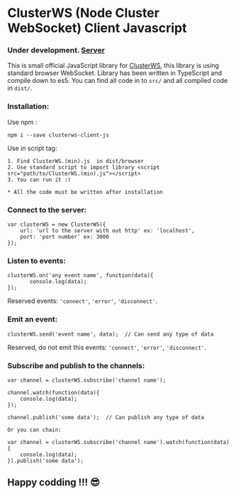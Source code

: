 # ClusterWS (Node Cluster WebSocket) Client Javascript

### Under development. [Server](https://github.com/goriunov/ClusterWS)

This is small official JavaScript library for [ClusterWS](https://github.com/goriunov/ClusterWS), this library is using standard browser WebSocket.
Library has been written in TypeScript and compile down to es5. You can find all code in to `src/` and all compiled code in `dist/`.

### Installation:

Use npm :

`npm i --save clusterws-client-js`

Use in script tag:

    1. Find ClusterWS.(min).js  in dist/browser
    2. Use standard script to import library <script src="path/to/ClusterWS.(min).js"></script>
    3. You can run it :)

    * All the code must be written after installation

### Connect to the server:

    var clusterWS = new ClusterWS({
        url: 'url to the server with out http' ex: 'localhost',
        port: 'port number' ex: 3000
    });

### Listen to events:

    clusterWS.on('any event name', function(data){
           console.log(data);
    });

Reserved events: `'connect'`, `'error'`, `'disconnect'`.

### Emit an event:

    clusterWS.send('event name', data);  // Can send any type of data

Reserved, do not emit this events: `'connect'`, `'error'`, `'disconnect'`.

### Subscribe and publish to the channels:

    var channel = clusterWS.subscribe('channel name');

    channel.watch(function(data){
        console.log(data);
    });

    channel.publish('some data');  // Can publish any type of data

    Or you can chain:

    var channel = clusterWS.subscribe('channel name').watch(function(data){
        console.log(data);
    }).publish('some data');

## Happy codding !!! :sunglasses:
